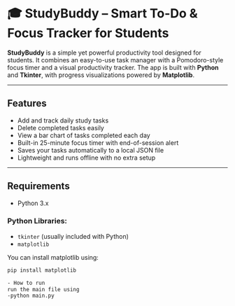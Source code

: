 # 🎓 StudyBuddy – Smart To-Do & Focus Tracker for Students

**StudyBuddy** is a simple yet powerful productivity tool designed for students. It combines an easy-to-use task manager with a Pomodoro-style focus timer and a visual productivity tracker. The app is built with **Python** and **Tkinter**, with progress visualizations powered by **Matplotlib**.

---

## Features

- Add and track daily study tasks  
- Delete completed tasks easily  
- View a bar chart of tasks completed each day  
- Built-in 25-minute focus timer with end-of-session alert  
- Saves your tasks automatically to a local JSON file  
- Lightweight and runs offline with no extra setup

---

## Requirements

- Python 3.x

### Python Libraries:
- `tkinter` (usually included with Python)
- `matplotlib`

You can install matplotlib using:

```bash
pip install matplotlib

- How to run
run the main file using 
-python main.py
